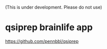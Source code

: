 (This is under development. Please do not use)

# qsiprep brainlife app 

https://github.com/pennbbl/qsiprep


